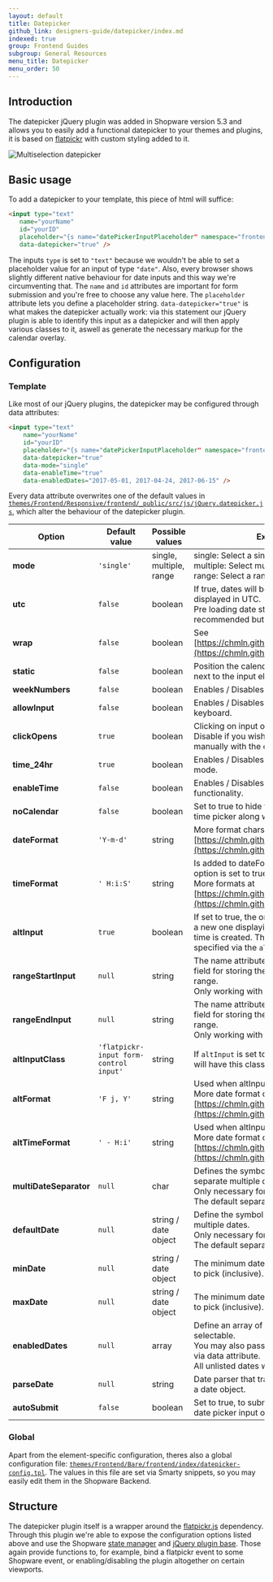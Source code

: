 ```yaml
---
layout: default
title: Datepicker
github_link: designers-guide/datepicker/index.md
indexed: true
group: Frontend Guides
subgroup: General Resources
menu_title: Datepicker
menu_order: 50
---
```


<div class="toc-list"></div>

## Introduction

The datepicker jQuery plugin was added in Shopware version 5.3 and allows you to easily add a functional datepicker to your themes and plugins, it is based on [flatpickr](https://github.com/chmln/flatpickr) with custom styling added to it.

<div class="center">
    <img src="datepicker-multiselect.jpg" alt="Multiselection datepicker" />
</div>

## Basic usage

To add a datepicker to your template, this piece of html will suffice:

```html
<input type="text"
   name="yourName"
   id="yourID"
   placeholder="{s name="datePickerInputPlaceholder" namespace="frontend/index/datepicker"}Select a date...{/s}"
   data-datepicker="true" />
```

The inputs `type` is set to `"text"` because we wouldn't be able to set a placeholder value for an input of type `"date"`. Also, every browser shows slightly different native behaviour for date inputs and this way we're circumventing that. The  `name` and `id` attributes are important for form submission and you're free to choose any value here. The `placeholder` attribute lets you define a placeholder string. `data-datepicker="true"` is what makes the datepicker actually work: via this statement our jQuery plugin is able to identify this input as a datepicker and will then apply various classes to it, aswell as generate the necessary markup for the calendar overlay.

## Configuration

### Template
Like most of our jQuery plugins, the datepicker may be configured through data attributes:

```html
<input type="text"
    name="yourName"
    id="yourID"
    placeholder="{s name="datePickerInputPlaceholder" namespace="frontend/index/datepicker"}Select a date...{/s}"
    data-datepicker="true"
    data-mode="single"
    data-enableTime="true"
    data-enabledDates="2017-05-01, 2017-04-24, 2017-06-15" />
```

Every data attribute overwrites one of the default values in [`themes/Frontend/Responsive/frontend/_public/src/js/jQuery.datepicker.js`](https://github.com/shopware/shopware/blob/5.3/themes/Frontend/Responsive/frontend/_public/src/js/jquery.datepicker.js), which alter the behaviour of the datepicker plugin.

Option | Default value | Possible values | Explanation
--- | --- | --- | ---
**mode** | `'single'` | single, multiple, range | single: Select a single date<br/>multiple: Select multiple dates in one picker<br/>range: Select a range of dates in one picker
**utc** | `false` | boolean | If true, dates will be parsed, formatted, and displayed in UTC.<br/>Pre loading date strings with timezones is recommended but not necessary.
**wrap** | `false` | boolean | See [https://chmln.github.io/flatpickr/options/](https://chmln.github.io/flatpickr/options/)
**static** | `false` | boolean | Position the calendar inside the wrapper and next to the input element.
**weekNumbers** | `false` | boolean | Enables / Disables week numbers
**allowInput** | `false` | boolean | Enables / Disables manual input via keyboard.
**clickOpens** | `true` | boolean | Clicking on input opens the date picker.<br/>Disable if you wish to open the calendar manually with the open() method.
**time_24hr** | `true` | boolean | Enables / Disables time picker 24 hour mode.
**enableTime** | `false` | boolean | Enables / Disables the time picker functionality.
**noCalendar** | `false` | boolean | Set to true to hide the calendar. Use for a time picker along with enableTime.
**dateFormat** | `'Y-m-d'` | string | More format chars at [https://chmln.github.io/flatpickr/formatting/](https://chmln.github.io/flatpickr/formatting/)
**timeFormat** | `' H:i:S'` | string | Is added to dateFormat when enableTime option is set to true.<br/>More formats at [https://chmln.github.io/flatpickr/formatting/](https://chmln.github.io/flatpickr/formatting/)
**altInput** | `true` | boolean | If set to true, the original input is hidden, and a new one displaying a differently formatted time is created. The used format can be specified via the `altFormat` option.
**rangeStartInput** | `null` | string | The name attribute of an additional input field for storing the single start value of a range.<br/>Only working with mode 'range'.
**rangeEndInput** | `null` | string | The name attribute of an additional input field for storing the single end value of a range.<br/>Only working with mode 'range'.
**altInputClass** | `'flatpickr-input form-control input'` | string | If `altInput` is set to true, the created element will have this class.
**altFormat** | `'F j, Y'` | string | Used when altInput is set to true.<br/>More date format chars at [https://chmln.github.io/flatpickr/formatting/](https://chmln.github.io/flatpickr/formatting/)
**altTimeFormat** | `' - H:i'` | string | Used when altInput is set to true.<br/>More date format chars at [https://chmln.github.io/flatpickr/formatting/](https://chmln.github.io/flatpickr/formatting/)
**multiDateSeparator** | `null` | char | Defines the symbol which is used to separate multiple dates.<br/>Only necessary for mode 'multiple'.<br/>The default separator of flatpickr.js is ';'.
**defaultDate** | `null` | string / date object | Define the symbol which is used to separate multiple dates.<br/>Only necessary for mode 'multiple'.<br/>The default separator of flatpickr.js is ';'.
**minDate** | `null` | string / date object | The minimum date that a user should be able to pick (inclusive).
**maxDate** | `null`| string / date object | The minimum date that a user should be able to pick (inclusive).
**enabledDates** | `null` | array | Define an array of dates which should be selectable.<br/>You may also pass a comma separated list via data attribute.<br/>All unlisted dates will be disabled.
**parseDate** | `null` | string | Date parser that transforms a given string to a date object.
**autoSubmit** | `false` | boolean | Set to true, to submit the parent form of the date picker input on date change.

### Global

Apart from the element-specific configuration, theres also a global configuration file: [`themes/Frontend/Bare/frontend/index/datepicker-config.tpl`](https://github.com/shopware/shopware/blob/5.3/themes/Frontend/Bare/frontend/index/datepicker-config.tpl). The values in this file are set via Smarty snippets, so you may easily edit them in the Shopware Backend.

## Structure

The datepicker plugin itself is a wrapper around the [flatpickr.js](https://github.com/chmln/flatpickr/blob/master/src/flatpickr.js) dependency. Through this plugin we're able to expose the configuration options listed above and use the Shopware [state manager](https://developers.shopware.com/designers-guide/javascript-statemanager-and-pluginbase/#the-state-manager) and [jQuery plugin base](https://developers.shopware.com/designers-guide/javascript-statemanager-and-pluginbase/#plugin-base-class). Those again provide functions to, for example, bind a flatpickr event to some Shopware event, or enabling/disabling the plugin altogether on certain viewports.
